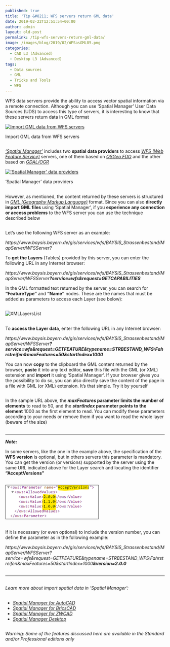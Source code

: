 ```yaml
---
published: true
title: 'Tip &#8211; WFS servers return GML data'
date: 2019-02-22T12:51:54+00:00
author: admin
layout: old-post
permalink: /tip-wfs-servers-return-gml-data/
image: /images/blog/2019/02/WFSasGML85.png
categories:
  - CAD L3 (Advanced)
  - Desktop L3 (Advanced)
tags:
  - Data sources
  - GML
  - Tricks and Tools
  - WFS
---
```

<p>
  WFS data servers provide the ability to access vector spatial information via a remote connection. Although you can use &#8216;Spatial Manager&#8217; User Data Sources (UDS) to access this type of servers, it is interesting to know that these servers return data in GML format
</p>

<p>
  <!--more-->
</p>

<div>
  <a href="/images/blog/2019/02/WFS_as_GMData2.png" target="_blank" rel="nofollow"><img src="/images/blog/2019/02/WFS_as_GMData2-1024x511.png" alt="Import GML data from WFS servers" width="625" height="312" srcset="/images/blog/2019/02/WFS_as_GMData2-1024x511.png 1024w, /images/blog/2019/02/WFS_as_GMData2-300x150.png 300w, /images/blog/2019/02/WFS_as_GMData2-768x383.png 768w, /images/blog/2019/02/WFS_as_GMData2-624x312.png 624w, /images/blog/2019/02/WFS_as_GMData2.png 1264w" sizes="(max-width: 625px) 100vw, 625px" /></a>
  
  <p>
    Import GML data from WFS servers
  </p>
</div>

<h2>
</h2>

<p>
  <span><em><a href="/" target="_blank" rel="nofollow">&#8216;Spatial Manager&#8217;</a></em></span> includes two <strong>spatial data providers</strong> to access <span><a href="https://en.wikipedia.org/wiki/Web_Feature_Service" target="_blank" rel="nofollow"><em><span>WFS (Web Feature Service)</span></em></a></span> servers, one of them based on <span><em><a href="http://fdo.osgeo.org/" target="_blank" rel="nofollow">OSGeo FDO</a></em></span> and the other based on <a href="https://en.wikipedia.org/wiki/GDAL" target="_blank" rel="nofollow"><span><em>GDAL/OGR</em></span></a>
</p>

<div>
  <a href="/images/blog/2019/02/SPMDataProviders.png" target="_blank" rel="nofollow"><img src="/images/blog/2019/02/SPMDataProviders.png" alt="'Spatial Manager' data providers" width="563" height="673" srcset="/images/blog/2019/02/SPMDataProviders.png 563w, /images/blog/2019/02/SPMDataProviders-251x300.png 251w" sizes="(max-width: 563px) 100vw, 563px" /></a>
  
  <p>
    &#8216;Spatial Manager&#8217; data providers
  </p>
</div>

<h2>
</h2>

<p>
  However, as mentioned, the content returned by these servers is structured in <span><em><a href="https://en.wikipedia.org/wiki/Geography_Markup_Language" target="_blank" rel="nofollow">GML (Geography Markup Language)</a></em></span> format. Since you can also <strong>directly import GML files</strong> using &#8216;Spatial Manager&#8217;, if you <strong>experience any connection or access problems</strong> to the WFS server you can use the technique described below
</p>

<h2>
</h2>

<p>
  Let&#8217;s use the following WFS server as an example:
</p>

<p>
  <span><em>https://www.baysis.bayern.de/gis/services/wfs/BAYSIS_Strassenbestand/MapServer/WFSServer?</em></span>
</p>

<p>
  To <strong>get the Layers</strong> (Tables) provided by this server, you can enter the following URL in any Internet browser:
</p>

<p>
  <span><em>https://www.baysis.bayern.de/gis/services/wfs/BAYSIS_Strassenbestand/MapServer/WFSServer<strong><span>?service=wfs&request=GETCAPABILITIES</span></strong></em></span>
</p>

<p>
  In the GML formatted text returned by the server, you can search for <strong>&#8220;FeatureType&#8221;</strong> and <strong>&#8220;Name&#8221;</strong> nodes. These are the names that must be added as parameters to access each Layer (see below):
</p>

<h2>
</h2>

<p>
  <img src="/images/blog/2019/02/XMLLayersList.png" alt="XMLLayersList" width="438" height="191" srcset="/images/blog/2019/02/XMLLayersList.png 438w, /images/blog/2019/02/XMLLayersList-300x131.png 300w" sizes="(max-width: 438px) 100vw, 438px" />
</p>

<h2>
</h2>

<p>
  To <strong>access the Layer data</strong>, enter the following URL in any Internet browser:
</p>

<p>
  <span><em>https://www.baysis.bayern.de/gis/services/wfs/BAYSIS_Strassenbestand/MapServer/WFSServer<span><strong>?service=wfs&request=GETFEATURE&typename=<span>STRBESTAND_WFS:Fahrstreifen<span>&maxFeatures=50&startIndex=1000</span></span></strong></span></em></span>
</p>

<p>
  You can now <strong>copy</strong> to the clipboard the GML content returned by the browser, <strong>paste</strong> it into any text editor, <strong>save</strong> this file with the GML (or XML) extension and <strong>import</strong> it using &#8216;Spatial Manager&#8217;. If your browser gives you the possibility to do so, you can also directly save the content of the page in a file with GML (or XML) extension. It&#8217;s that simple. Try it by yourself
</p>

<h2>
</h2>

<p>
  In the sample URL above, the <strong><em>maxFeatures</em> parameter limits the number of elements</strong> to read to 50, and the <strong><em>startIndex</em> parameter points to the element</strong> 1000 as the first element to read. You can modify these parameters according to your needs or remove them if you want to read the whole layer (beware of the size)
</p>

<h2>
</h2>

* * *

<p>
  <em><strong>Note:</strong></em>
</p>

<p>
  In some servers, like the one in the example above, the specification of the <strong>WFS version</strong> is optional, but in others servers this parameter is mandatory. You can get the version (or versions) supported by the server using the same URL indicated above for the Layer search and locating the identifier <strong>&#8220;AcceptVersions&#8221;</strong>
</p>

<h2>
</h2>

<p>
  <a href="/images/blog/2019/02/XMLAcceptVersions.png" target="_blank" rel="nofollow"><img src="/images/blog/2019/02/XMLAcceptVersions.png" alt="XMLAcceptVersions" width="295" height="108" /></a>
</p>

<h2>
</h2>

<p>
  If it is necessary (or even optional) to include the version number, you can define the parameter as in the following example:
</p>

<p>
  <span><em>https://www.baysis.bayern.de/gis/services/wfs/BAYSIS_Strassenbestand/MapServer/WFSServer</em></span><span><em>?service=wfs&request=GETFEATURE&typename=</em></span><span><em>STRBESTAND_WFS:Fahrstreifen<span>&maxFeatures=50&startIndex=1000</span></em></span><em><strong><span>&version=2.0.0</span></strong></em>
</p>

<h2>
</h2>

* * *

<h2>
</h2>

<p>
  <em>Learn more about import spatial data in &#8216;Spatial Manager&#8217;:</em>
</p>

<h2>
</h2>

<ul>
  <li>
    <span><a href="http://wiki.spatialmanager.com/index.php/Spatial_Manager%E2%84%A2_for_AutoCAD_-_FAQs:_Import" target="_blank" rel="nofollow"><span><em>Spatial Manager for AutoCAD</em></span></a></span>
  </li>
  <li>
    <span><span><a href="http://wiki.spatialmanager.com/index.php/Spatial_Manager%E2%84%A2_for_BricsCAD_-_FAQs:_Import" target="_blank" rel="nofollow"><span><em>Spatial Manager for BricsCAD</em></span></a></span></span>
  </li>
  <li>
    <span><span><a href="http://wiki.spatialmanager.com/index.php/Spatial_Manager%E2%84%A2_for_ZWCAD_-_FAQs:_Import" target="_blank" rel="nofollow"><span><em>Spatial Manager for ZWCAD</em></span></a></span></span>
  </li>
  <li>
    <a href="http://wiki.spatialmanager.com/index.php/Spatial_Manager_Desktop%E2%84%A2_-_FAQs:_Import_and_export" target="_blank" rel="nofollow"><span><em>Spatial Manager Desktop</em></span></a>
  </li>
</ul>

<h2>
</h2>

<p>
  <span><i>Warning: Some of the features discussed here are available in the Standard and/or Professional editions only</i></span>
</p>